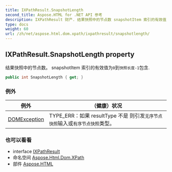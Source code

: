 ```yaml
---
title: IXPathResult.SnapshotLength
second_title: Aspose.HTML for .NET API 参考
description: IXPathResult 财产. 结果快照中的节点数 snapshotItem 索引的有效值为0到快照长度1包含.
type: docs
weight: 60
url: /zh/net/aspose.html.dom.xpath/ixpathresult/snapshotlength/
---
```

## IXPathResult.SnapshotLength property

结果快照中的节点数。 snapshotItem 索引的有效值为`0`到`快照长度-1`包含.

```csharp
public int SnapshotLength { get; }
```

### 例外

| 例外 | （健康）状况 |
| --- | --- |
| [DOMException](../../../aspose.html.dom/domexception/) | TYPE_ERR：如果 resultType 不是 则引发`无序节点快照`输入或`有序节点快照`类型。 |

### 也可以看看

* interface [IXPathResult](../)
* 命名空间 [Aspose.Html.Dom.XPath](../../ixpathresult/)
* 部件 [Aspose.HTML](../../../)


